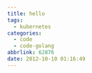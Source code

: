 ```yaml
---
title: hello
tags:
  - kubernetes
categories:
  - code
  - code-golang
abbrlink: 62876
date: 2012-10-10 01:16:49
---
```


<!--more-->